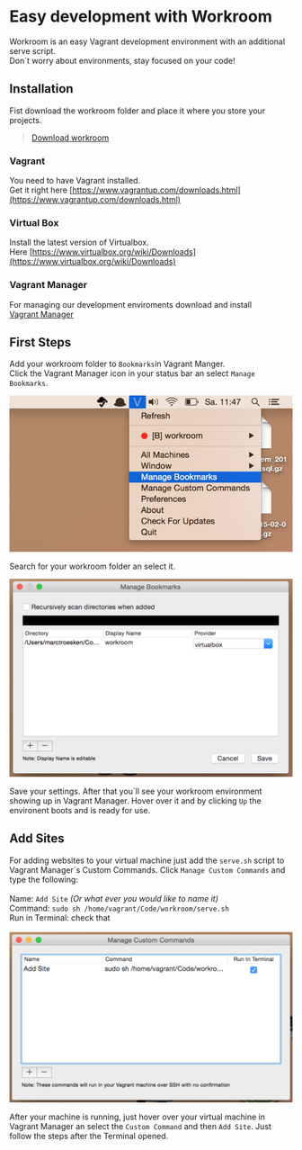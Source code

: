 # Easy development with Workroom
Workroom is an easy Vagrant development environment with an additional serve script. <br />
Don´t worry about environments, stay focused on your code!

## Installation
Fist download the workroom folder and place it where you store your projects.
> [Download workroom](https://github.com/MarcTroesken/workroom/archive/v1.2.zip)

### Vagrant
You need to have Vagrant installed. <br />
Get it right here [https://www.vagrantup.com/downloads.html](https://www.vagrantup.com/downloads.html)

### Virtual Box
Install the latest version of Virtualbox. <br />
Here [https://www.virtualbox.org/wiki/Downloads](https://www.virtualbox.org/wiki/Downloads)

### Vagrant Manager
For managing our development enviroments download and install<br />
[Vagrant Manager](https://github.com/lanayotech/vagrant-manager/releases/download/2.3.0/vagrant-manager-2.3.0.dmg)

## First Steps
Add your workroom folder to `Bookmarks`in Vagrant Manger. <br />
Click the Vagrant Manager icon in your status bar an select `Manage Bookmarks`. <br />

![Bookmarks](assets/bookmarks.png)

Search for your workroom folder an select it.

![Bookmakrs2](assets/bookmarks2.png)

Save your settings. After that you´ll see your workroom environment showing up in Vagrant Manager.
Hover over it and by clicking `Up` the environent boots and is ready for use.

## Add Sites
For adding websites to your virtual machine just add the `serve.sh` script to Vagrant Manager´s Custom Commands. Click `Manage Custom Commands` and type the following: <br />
<br />
Name: `Add Site` _(Or what ever you would like to name it)_ <br />
Command: `sudo sh /home/vagrant/Code/workroom/serve.sh` <br />
Run in Terminal: check that
<br /><br />
![Commands](assets/command.png)
<br />

After your machine is running, just hover over your virtual machine in Vagrant Manager an select the `Custom Command` and then
`Add Site`. Just follow the steps after the Terminal opened.



